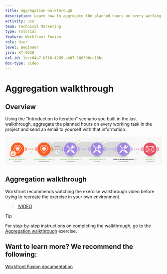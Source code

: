 ```yaml
---
title: Aggregation walkthrough
description: Learn how to aggregate the planned hours on every working task in a project and send an email to yourself with that info, all in [!DNL Adobe Workfront Fusion].
activity: use
team: Technical Marketing
type: Tutorial
feature: Workfront Fusion
role: User
level: Beginner
jira: KT-9020
exl-id: 1ecc04a7-b7f0-4285-ab87-160396cc13bc
doc-type: video
---
```

# Aggregation walkthrough

## Overview

Using the “Introduction to iteration” scenario you built in the last walkthrough, aggregate the planned hours on every working task in the project and send an email to yourself with that information.

![An image of the Fusion scenario](assets/iteration-and-aggregation-2.png)

## Aggregation walkthrough

Workfront recommends watching the exercise walkthrough video before trying to recreate the exercise in your own environment.

>[!VIDEO](https://video.tv.adobe.com/v/335280/?quality=12&learn=on)

>[!TIP]
>
>For step-by-step instructions on completing the walkthrough, go to the [Aggregation walkthrough](https://experienceleague.adobe.com/docs/workfront-learn/tutorials-workfront/fusion/exercises/aggregation.html?lang=en) exercise.


## Want to learn more? We recommend the following:

[Workfront Fusion documentation](https://experienceleague.adobe.com/docs/workfront/using/adobe-workfront-fusion/workfront-fusion-2.html?lang=en)
